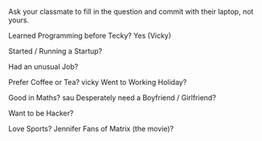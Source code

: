 Ask your classmate to fill in the question and commit with their laptop, not yours.

Learned Programming before Tecky? Yes (Vicky)

Started / Running a Startup?

Had an unusual Job?

Prefer Coffee or Tea?
vicky
Went to Working Holiday?

Good in Maths?
sau
Desperately need a Boyfriend / Girlfriend?

Want to be Hacker?

Love Sports?
Jennifer
Fans of Matrix (the movie)?
